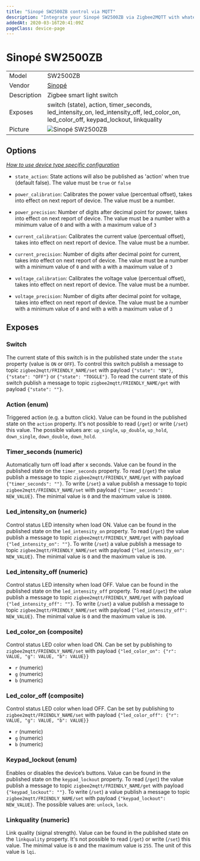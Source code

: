 ```yaml
---
title: "Sinopé SW2500ZB control via MQTT"
description: "Integrate your Sinopé SW2500ZB via Zigbee2MQTT with whatever smart home infrastructure you are using without the vendor's bridge or gateway."
addedAt: 2020-03-16T20:41:09Z
pageClass: device-page
---
```


<!-- !!!! -->
<!-- ATTENTION: This file is auto-generated through docgen! -->
<!-- You can only edit the "Notes"-Section between the two comment lines "Notes BEGIN" and "Notes END". -->
<!-- Do not use h1 or h2 heading within "## Notes"-Section. -->
<!-- !!!! -->

# Sinopé SW2500ZB

|     |     |
|-----|-----|
| Model | SW2500ZB  |
| Vendor  | [Sinopé](/supported-devices/#v=Sinop%C3%A9)  |
| Description | Zigbee smart light switch |
| Exposes | switch (state), action, timer_seconds, led_intensity_on, led_intensity_off, led_color_on, led_color_off, keypad_lockout, linkquality |
| Picture | ![Sinopé SW2500ZB](https://www.zigbee2mqtt.io/images/devices/SW2500ZB.jpg) |


<!-- Notes BEGIN: You can edit here. Add "## Notes" headline if not already present. -->


<!-- Notes END: Do not edit below this line -->


## Options
*[How to use device type specific configuration](../guide/configuration/devices-groups.md#specific-device-options)*

* `state_action`: State actions will also be published as 'action' when true (default false). The value must be `true` or `false`

* `power_calibration`: Calibrates the power value (percentual offset), takes into effect on next report of device. The value must be a number.

* `power_precision`: Number of digits after decimal point for power, takes into effect on next report of device. The value must be a number with a minimum value of `0` and with a with a maximum value of `3`

* `current_calibration`: Calibrates the current value (percentual offset), takes into effect on next report of device. The value must be a number.

* `current_precision`: Number of digits after decimal point for current, takes into effect on next report of device. The value must be a number with a minimum value of `0` and with a with a maximum value of `3`

* `voltage_calibration`: Calibrates the voltage value (percentual offset), takes into effect on next report of device. The value must be a number.

* `voltage_precision`: Number of digits after decimal point for voltage, takes into effect on next report of device. The value must be a number with a minimum value of `0` and with a with a maximum value of `3`


## Exposes

### Switch 
The current state of this switch is in the published state under the `state` property (value is `ON` or `OFF`).
To control this switch publish a message to topic `zigbee2mqtt/FRIENDLY_NAME/set` with payload `{"state": "ON"}`, `{"state": "OFF"}` or `{"state": "TOGGLE"}`.
To read the current state of this switch publish a message to topic `zigbee2mqtt/FRIENDLY_NAME/get` with payload `{"state": ""}`.

### Action (enum)
Triggered action (e.g. a button click).
Value can be found in the published state on the `action` property.
It's not possible to read (`/get`) or write (`/set`) this value.
The possible values are: `up_single`, `up_double`, `up_hold`, `down_single`, `down_double`, `down_hold`.

### Timer_seconds (numeric)
Automatically turn off load after x seconds.
Value can be found in the published state on the `timer_seconds` property.
To read (`/get`) the value publish a message to topic `zigbee2mqtt/FRIENDLY_NAME/get` with payload `{"timer_seconds": ""}`.
To write (`/set`) a value publish a message to topic `zigbee2mqtt/FRIENDLY_NAME/set` with payload `{"timer_seconds": NEW_VALUE}`.
The minimal value is `0` and the maximum value is `10800`.

### Led_intensity_on (numeric)
Control status LED intensity when load ON.
Value can be found in the published state on the `led_intensity_on` property.
To read (`/get`) the value publish a message to topic `zigbee2mqtt/FRIENDLY_NAME/get` with payload `{"led_intensity_on": ""}`.
To write (`/set`) a value publish a message to topic `zigbee2mqtt/FRIENDLY_NAME/set` with payload `{"led_intensity_on": NEW_VALUE}`.
The minimal value is `0` and the maximum value is `100`.

### Led_intensity_off (numeric)
Control status LED intensity when load OFF.
Value can be found in the published state on the `led_intensity_off` property.
To read (`/get`) the value publish a message to topic `zigbee2mqtt/FRIENDLY_NAME/get` with payload `{"led_intensity_off": ""}`.
To write (`/set`) a value publish a message to topic `zigbee2mqtt/FRIENDLY_NAME/set` with payload `{"led_intensity_off": NEW_VALUE}`.
The minimal value is `0` and the maximum value is `100`.

### Led_color_on (composite)
Control status LED color when load ON.
Can be set by publishing to `zigbee2mqtt/FRIENDLY_NAME/set` with payload `{"led_color_on": {"r": VALUE, "g": VALUE, "b": VALUE}}`
- `r` (numeric) 
- `g` (numeric) 
- `b` (numeric) 

### Led_color_off (composite)
Control status LED color when load OFF.
Can be set by publishing to `zigbee2mqtt/FRIENDLY_NAME/set` with payload `{"led_color_off": {"r": VALUE, "g": VALUE, "b": VALUE}}`
- `r` (numeric) 
- `g` (numeric) 
- `b` (numeric) 

### Keypad_lockout (enum)
Enables or disables the device’s buttons.
Value can be found in the published state on the `keypad_lockout` property.
To read (`/get`) the value publish a message to topic `zigbee2mqtt/FRIENDLY_NAME/get` with payload `{"keypad_lockout": ""}`.
To write (`/set`) a value publish a message to topic `zigbee2mqtt/FRIENDLY_NAME/set` with payload `{"keypad_lockout": NEW_VALUE}`.
The possible values are: `unlock`, `lock`.

### Linkquality (numeric)
Link quality (signal strength).
Value can be found in the published state on the `linkquality` property.
It's not possible to read (`/get`) or write (`/set`) this value.
The minimal value is `0` and the maximum value is `255`.
The unit of this value is `lqi`.

